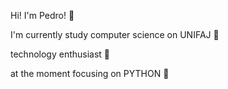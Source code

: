 Hi! I'm Pedro! 🚀

I'm currently study computer science on UNIFAJ 🏁

technology enthusiast 📡

at the moment focusing on PYTHON 🐍



